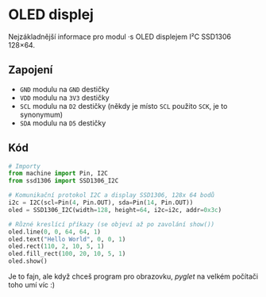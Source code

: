 # OLED displej

Nejzákladnější informace pro modul ·s OLED displejem I²C SSD1306 128×64.


## Zapojení

* `GND` modulu na `GND` destičky
* `VDD` modulu na `3V3` destičky
* `SCL` modulu na `D2` destičky (někdy je místo `SCL` použito `SCK`, je to synonymum)
* `SDA` modulu na `D5` destičky


## Kód

```python
# Importy
from machine import Pin, I2C
from ssd1306 import SSD1306_I2C

# Komunikační protokol I2C a display SSD1306, 128x 64 bodů
i2c = I2C(scl=Pin(4, Pin.OUT), sda=Pin(14, Pin.OUT))
oled = SSD1306_I2C(width=128, height=64, i2c=i2c, addr=0x3c)

# Různé kreslící příkazy (se objeví až po zavolání show())
oled.line(0, 0, 64, 64, 1)
oled.text("Hello World", 0, 0, 1)
oled.rect(110, 2, 10, 5, 1)
oled.fill_rect(100, 20, 10, 5, 1)
oled.show()
```

Je to fajn, ale když chceš program pro obrazovku,
*pyglet* na velkém počítači toho umí víc :)
